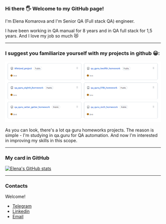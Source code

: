 ### Hi there :raised_hand_with_fingers_splayed: Welcome to my GitHub page!

I'm Elena Komarova and I'm Senior QA (Full stack QA) engineer.

I have been working in QA manual for 8 years and in QA full stack for 1,5 years. And I love my job so much :heart_eyes_cat:


___


### I suggest you familiarize yourself with my projects in github :grinning::

<p align="center">
  <img src="images/Github_projects.PNG">
</p>

As you can look, there's a lot qa guru homeworks projects. The reason is simple - I'm studying in qa.guru for QA automation. And now I'm interested in improving my skills in this scope.


___


### My card in GitHub

[![Elena's GitHub stats](https://github-readme-stats.vercel.app/api?username=elenaAeternanox)](https://github.com/elenaAeternanox/github-readme-stats)



___


### Contacts

Welcome!
+ [Telegram](https://t.me/elena_aeternanox)
+ [Linkedin](https://www.linkedin.com/in/elena-komarova-b728041b8/)
+ [Email](antares87@mail.ru)

